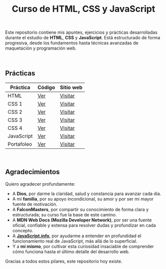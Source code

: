 <br>

<h1 align="center">Curso de HTML, CSS y JavaScript</h1>

<br>

Este repositorio contiene mis apuntes, ejercicios y prácticas desarrolladas durante el estudio de **HTML**, **CSS** y **JavaScript**. Está estructurado de forma progresiva, desde los fundamentos hasta técnicas avanzadas de maquetación y programación web.

<br>

## Prácticas

| Práctica | Código | Sitio web |
| --- | --- | --- |
| HTML | [Ver](https://github.com/angeldavidhurtado/web-programming-notes/tree/main/Pr%C3%A1cticas/1%20HTML) | [Visitar](https://angeldavidhurtado.github.io/web-programming-notes/1%20HTML/) |
| CSS 1 | [Ver](https://github.com/angeldavidhurtado/web-programming-notes/tree/main/Pr%C3%A1cticas/2%20CSS/1) | [Visitar](https://angeldavidhurtado.github.io/web-programming-notes/2%20CSS/1/) |
| CSS 2 | [Ver](https://github.com/angeldavidhurtado/web-programming-notes/tree/main/Pr%C3%A1cticas/2%20CSS/2) | [Visitar](https://angeldavidhurtado.github.io/web-programming-notes/2%20CSS/2/) |
| CSS 3 | [Ver](https://github.com/angeldavidhurtado/web-programming-notes/tree/main/Pr%C3%A1cticas/2%20CSS/3) | [Visitar](https://angeldavidhurtado.github.io/web-programming-notes/2%20CSS/3/) |
| CSS 4 | [Ver](https://github.com/angeldavidhurtado/web-programming-notes/tree/main/Pr%C3%A1cticas/2%20CSS/4) | [Visitar](https://angeldavidhurtado.github.io/web-programming-notes/2%20CSS/4/) |
| JavaScript | [Ver](https://github.com/angeldavidhurtado/web-programming-notes/tree/main/Pr%C3%A1cticas/3%20JavaScript/1%20Calculadora) | [Visitar](https://angeldavidhurtado.github.io/web-programming-notes/3%20JavaScript/1%20Calculadora/) |
| Portafoleo | [Ver](https://github.com/angeldavidhurtado/web-programming-notes/tree/main/Pr%C3%A1cticas/4%20Portafoleo) | [Visitar](https://angeldavidhurtado.github.io/web-programming-notes/4%20Portafoleo/) |

<br>

## Agradecimientos

Quiero agradecer profundamente:

* A **Dios**, por darme la claridad, salud y constancia para avanzar cada día.
* A mi **familia**, por su apoyo incondicional, su amor y por ser mi mayor fuente de motivación.
* A **FalconMasters**, por compartir su conocimiento de forma clara y estructurada; su curso fue la base de este camino.
* A **MDN Web Docs (Mozilla Developer Network)**, por ser una fuente oficial, confiable y extensa para resolver dudas y profundizar en cada concepto.
* A [**JavaScript.info**](https://es.javascript.info/), por ayudarme a entender en profundidad el funcionamiento real de JavaScript, más allá de lo superficial.
* Y a **mí mismo**, por cultivar esta curiosidad insaciable de comprender cómo funciona hasta el último detalle del desarrollo web.

Gracias a todos estos pilares, este repositorio hoy existe.

<br>
